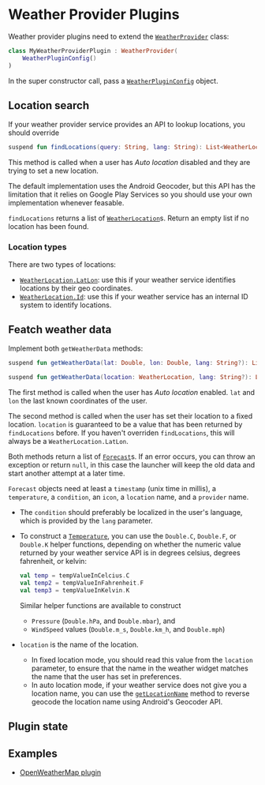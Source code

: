 # Weather Provider Plugins

Weather provider plugins need to extend the <a href="/reference/plugins/sdk/de.mm20.launcher2.sdk.weather/-weather-provider/index.html" target="_blank">`WeatherProvider`</a> class:

```kt
class MyWeatherProviderPlugin : WeatherProvider(
    WeatherPluginConfig()
)

```

In the super constructor call, pass a <a href="/reference/core/shared/de.mm20.launcher2.plugin.config/-weather-plugin-config/index.html" target="_blank">`WeatherPluginConfig`</a> object.

## Location search

If your weather provider service provides an API to lookup locations, you should override

```kt
suspend fun findLocations(query: String, lang: String): List<WeatherLocation>
```

This method is called when a user has _Auto location_ disabled and they are trying to set a new location.

The default implementation uses the Android Geocoder, but this API has the limitation that it relies on Google Play Services so you should use your own implementation whenever feasable.

`findLocations` returns a list of <a href="/reference/plugins/sdk/de.mm20.launcher2.sdk.weather/-weather-location/index.html" target="_blank">`WeatherLocation`</a>s. Return an empty list if no location has been found.

### Location types

There are two types of locations:

- <a href="/reference/plugins/sdk/de.mm20.launcher2.sdk.weather/-weather-location/-lat-lon/index.html" target="_blank">`WeatherLocation.LatLon`</a>: use this if your weather service identifies locations by their geo coordinates.
- <a href="/reference/plugins/sdk/de.mm20.launcher2.sdk.weather/-weather-location/-id/index.html" target="_blank">`WeatherLocation.Id`</a>: use this if your weather service has an internal ID system to identify locations.

## Featch weather data

Implement both `getWeatherData` methods:

```kt
suspend fun getWeatherData(lat: Double, lon: Double, lang: String?): List<Forecast>?`
```

```kt
suspend fun getWeatherData(location: WeatherLocation, lang: String?): List<Forecast>?
```

The first method is called when the user has _Auto location_ enabled. `lat` and `lon` the last known coordinates of the user.

The second method is called when the user has set their location to a fixed location. `location` is guaranteed to be a value that has been returned by `findLocations` before. If you haven't overriden `findLocations`, this will always be a `WeatherLocation.LatLon`.

Both methods return a list of <a href="/reference/plugins/sdk/de.mm20.launcher2.sdk.weather/-forecast/index.html" target="_blank">`Forecast`</a>s. If an error occurs, you can throw an exception or return `null`, in this case the launcher will keep the old data and start another attempt at a later time.

`Forecast` objects need at least a `timestamp` (unix time in millis), a `temperature`, a `condition`, an `icon`, a `location` name, and a `provider` name.

- The `condition` should preferably be localized in the user's language, which is provided by the `lang` parameter.
- To construct a <a href="/reference/plugins/sdk/de.mm20.launcher2.sdk.weather/-temperature/index.html" target="_blank">`Temperature`</a>, you can use the `Double.C`, `Double.F`, or `Double.K` helper functions, depending on whether the numeric value returned by your weather service API is in degrees celsius, degrees fahrenheit, or kelvin:

  ```kt
  val temp = tempValueInCelcius.C
  val temp2 = tempValueInFahrenheit.F
  val temp3 = tempValueInKelvin.K
  ```

  Similar helper functions are available to construct

  - `Pressure` (`Double.hPa`, and `Double.mbar`), and
  - `WindSpeed` values (`Double.m_s`, `Double.km_h`, and `Double.mph`)

- `location` is the name of the location.
  - In fixed location mode, you should read this value from the `location` parameter, to ensure that the name in the weather widget matches the name that the user has set in preferences.
  - In auto location mode, if your weather service does not give you a location name, you can use the <a href="/reference/plugins/sdk/de.mm20.launcher2.sdk.weather/-weather-provider/get-location-name.html" target="_blank">`getLocationName`</a> method to reverse geocode the location name using Android's Geocoder API.

## Plugin state

<!--@include: ./common/_plugin_state.md-->

## Examples

- [OpenWeatherMap plugin](https://github.com/Kvaesitso/Plugin-OpenWeatherMap)
